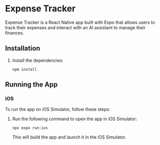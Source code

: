 # Expense Tracker

Expense Tracker is a React Native app built with Expo that allows users to track their expenses and interact with an AI assistant to manage their finances.

## Installation

1. Install the dependencies:

   ```
   npm install
   ```

## Running the App

### iOS

To run the app on iOS Simulator, follow these steps:

1. Run the following command to open the app in iOS Simulator:

   ```
   npx expo run:ios
   ```

   This will build the app and launch it in the iOS Simulator.
